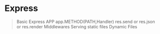 # Express

> Basic Express APP
> app.METHOD(PATH,Handler)
> res.send or res.json or res.render
> Middlewares
> Serving static files
> Dynamic Files
